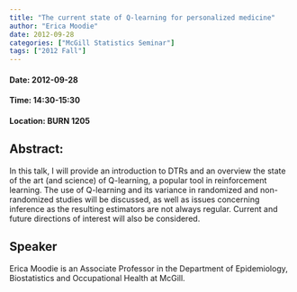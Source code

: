 ```yaml
---
title: "The current state of Q-learning for personalized medicine"
author: "Erica Moodie"
date: 2012-09-28
categories: ["McGill Statistics Seminar"]
tags: ["2012 Fall"]
---
```


#### Date: 2012-09-28
#### Time: 14:30-15:30
#### Location: BURN 1205

## Abstract:

	
	
In this talk, I will provide an introduction to DTRs and an overview the state of the art (and science) of Q-learning, a popular tool in reinforcement learning. The use of Q-learning and its variance in randomized and non-randomized studies will be discussed, as well as issues concerning inference as the resulting estimators are not always regular. Current and future directions of interest will also be considered.



## Speaker

Erica Moodie is an Associate Professor in the Department of Epidemiology, Biostatistics and Occupational Health at McGill.
 
